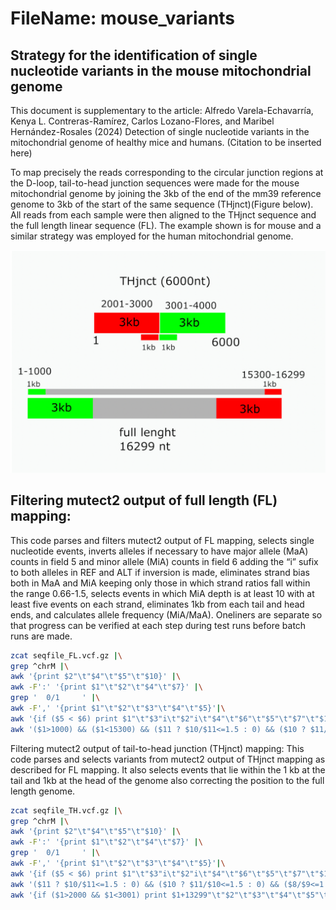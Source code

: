 # FileName: mouse_variants

## Strategy for the identification of single nucleotide variants in the mouse mitochondrial genome

This document is supplementary to the article:
Alfredo Varela-Echavarría, Kenya L. Contreras-Ramírez, Carlos Lozano-Flores, and Maribel Hernández-Rosales (2024) Detection of single nucleotide variants in the mitochondrial genome of healthy mice and humans.
(Citation to be inserted here)

To map precisely the reads corresponding to the circular junction regions at the D-loop, tail-to-head junction sequences were made for the mouse mitochondrial genome by joining the 3kb of the end of the mm39 reference genome to 3kb of the start of the same sequence (THjnct)(Figure below). All reads from each sample were then aligned to the THjnct sequence and the full length linear sequence (FL). The example shown is for mouse and a similar strategy was employed for the human mitochondrial genome.

![Fig_namexxxx!](Fig1.png)

## Filtering mutect2 output of full length (FL) mapping:

This code parses and filters mutect2 output of FL mapping, selects single nucleotide events, inverts alleles if necessary to have major allele (MaA) counts in field 5 and minor allele (MiA) counts in field 6 adding the “i” sufix to both alleles in REF and ALT if inversion is made, eliminates strand bias both in MaA and MiA keeping only those in which strand ratios fall within the range 0.66-1.5, selects events in which MiA depth is at least 10 with at least five events on each strand, eliminates 1kb from each tail and head ends, and calculates allele frequency (MiA/MaA). Oneliners are separate so that progress can be verified at each step during test runs before batch runs are made.

```bash
zcat seqfile_FL.vcf.gz |\
grep ^chrM |\
awk '{print $2"\t"$4"\t"$5"\t"$10}' |\
awk -F':' '{print $1"\t"$2"\t"$4"\t"$7}' |\
grep '  0/1     ' |\
awk -F',' '{print $1"\t"$2"\t"$3"\t"$4"\t"$5}'|\
awk '{if ($5 < $6) print $1"\t"$3"i\t"$2"i\t"$4"\t"$6"\t"$5"\t"$7"\t"$10"\t"$11"\t"$8"\t"$9; else print $0}'|\
awk '($1>1000) && ($1<15300) && ($11 ? $10/$11<=1.5 : 0) && ($10 ? $11/$10<=1.5 : 0) && ($8/$9<=1.5) && ($9/$8<=1.5) && $10>=5 && $11 >=5 {print $0"\t"$6/$7}'> seqfile_FL.fltrd
```
Filtering mutect2 output of tail-to-head junction (THjnct) mapping:
This code parses and selects variants from mutect2 output of THjnct mapping as described for FL mapping. It also selects events that lie within the 1 kb at the tail and 1kb at the head of the genome also correcting the position to the full length genome.

```bash
zcat seqfile_TH.vcf.gz |\
grep ^chrM |\
awk '{print $2"\t"$4"\t"$5"\t"$10}' |\
awk -F':' '{print $1"\t"$2"\t"$4"\t"$7}' |\
grep '  0/1     ' |\
awk -F',' '{print $1"\t"$2"\t"$3"\t"$4"\t"$5}'|\
awk '{if ($5 < $6) print $1"\t"$3"i\t"$2"i\t"$4"\t"$6"\t"$5"\t"$7"\t"$10"\t"$11"\t"$8"\t"$9; else print $0}'|\
awk '($11 ? $10/$11<=1.5 : 0) && ($10 ? $11/$10<=1.5 : 0) && ($8/$9<=1.5) && ($9/$8<=1.5) && $10>=5 && $11 >=5 {print $0}' |\
awk '{if ($1>2000 && $1<3001) print $1+13299"\t"$2"\t"$3"\t"$4"\t"$5"\t"$6"\t"$7"\t"$8"\t"$9"\t"$10"\t"$11"\t"$6/$7; else if ($1>3000 && $1<4001) print $1-3000"\t"$2"\t"$3"\t"$4"\t"$5"\t"$6"\t"$7"\t"$8"\t"$9"\t"$10"\t"$11"\t"$6/$7}'> seqfile_TH.fltrd
```
